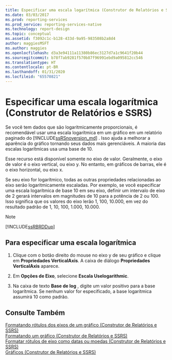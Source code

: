```yaml
---
title: Especificar uma escala logarítmica (Construtor de Relatórios e SSRS) | Microsoft Docs
ms.date: 03/03/2017
ms.prod: reporting-services
ms.prod_service: reporting-services-native
ms.technology: report-design
ms.topic: conceptual
ms.assetid: f3092c1c-b128-433d-9a95-983508b2a8d4
author: maggiesMSFT
ms.author: maggies
ms.openlocfilehash: d3a3e94111a11380b86ec3127d7a1c9641f20b44
ms.sourcegitcommit: b78f7ab9281f570b87f96991ebd9a095812cc546
ms.translationtype: HT
ms.contentlocale: pt-BR
ms.lasthandoff: 01/31/2020
ms.locfileid: "65570821"
---
```

# <a name="specify-a-logarithmic-scale-report-builder-and-ssrs"></a>Especificar uma escala logarítmica (Construtor de Relatórios e SSRS)
  Se você tem dados que são logaritmicamente proporcionais, é recomendável usar uma escala logarítmica em um gráfico em um relatório paginado do [!INCLUDE[ssRSnoversion_md](../../includes/ssrsnoversion-md.md)] . Isso ajuda a melhorar a aparência do gráfico tornando seus dados mais gerenciáveis. A maioria das escalas logarítmicas usa uma base de 10.  
  
 Esse recurso está disponível somente no eixo de valor. Geralmente, o eixo de valor é o eixo vertical, ou eixo y. No entanto, em gráficos de barras, ele é o eixo horizontal, ou eixo x.  
  
 Se seu eixo for logarítmico, todas as outras propriedades relacionadas ao eixo serão logaritmicamente escaladas. Por exemplo, se você especificar uma escala logarítmica de base 10 em seu eixo, definir um intervalo de eixo de 2 gerará intervalos em magnitudes de 10 para a potência de 2 ou 100. Isso significa que os valores do eixo lerão 1, 100, 10.000, em vez do resultado padrão de 1, 10, 100, 1.000, 10.000.  
  
> [!NOTE]  
>  [!INCLUDE[ssRBRDDup](../../includes/ssrbrddup-md.md)]  
  
## <a name="to-specify-a-logarithmic-scale"></a>Para especificar uma escala logarítmica  
  
1.  Clique com o botão direito do mouse no eixo y de seu gráfico e clique em **Propriedades VerticalAxis**. A caixa de diálogo **Propriedades VerticalAxis** aparece.  
  
2.  Em **Opções de Eixo**, selecione **Escala Uselogarithmic**.  
  
3.  Na caixa de texto **Base de log** , digite um valor positivo para a base logarítmica. Se nenhum valor for especificado, a base logarítmica assumirá 10 como padrão.  
  
## <a name="see-also"></a>Consulte Também  
 [Formatando rótulos dos eixos de um gráfico &#40;Construtor de Relatórios e SSRS&#41;](../../reporting-services/report-design/formatting-axis-labels-on-a-chart-report-builder-and-ssrs.md)   
 [Formatando um gráfico &#40;Construtor de Relatórios e SSRS&#41;](../../reporting-services/report-design/formatting-a-chart-report-builder-and-ssrs.md)   
 [Formatar rótulos de eixo como datas ou moedas &#40;Construtor de Relatórios e SSRS&#41;](../../reporting-services/report-design/format-axis-labels-as-dates-or-currencies-report-builder-and-ssrs.md)   
 [Gráficos &#40;Construtor de Relatórios e SSRS&#41;](../../reporting-services/report-design/charts-report-builder-and-ssrs.md)  
  
  
